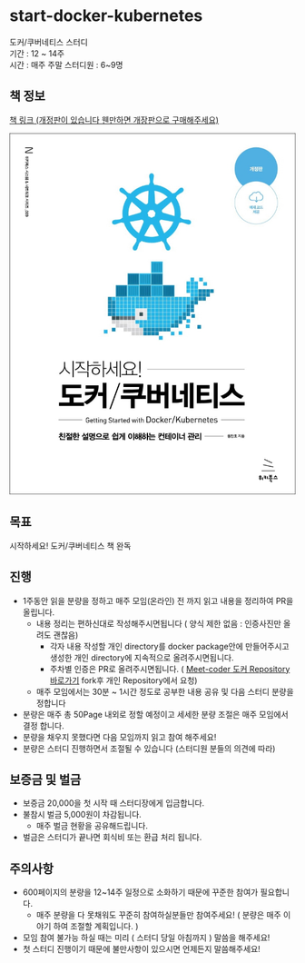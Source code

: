 # start-docker-kubernetes
도커/쿠버네티스 스터디  
기간 : 12 ~ 14주  
시간 : 매주 주말 
스터디원 : 6~9명  

## 책 정보
[책 링크 (개정판이 있습니다 웬만하면 개장판으로 구매해주세요) ](http://www.kyobobook.co.kr/product/detailViewKor.laf?mallGb=KOR&ejkGb=KOR&barcode=9791158392291#N)

![시작하세요! 도커/쿠버네티스](startDocket.jpeg)

## 목표
시작하세요! 도커/쿠버네티스 책 완독

## 진행
- 1주동안 읽을 분량을 정하고 매주 모임(온라인) 전 까지 읽고 내용을 정리하여 PR을 올립니다.
  - 내용 정리는 편하신대로 작성해주시면됩니다 ( 양식 제한 없음 : 인증사진만 올려도 괜찮음)
    - 각자 내용 작성할 개인 directory를 docker package안에 만들어주시고 생성한 개인 directory에 지속적으로 올려주시면됩니다.
    - 주차별 인증은 PR로 올려주시면됩니다. ( [Meet-coder 도커 Repository 바로가기](https://github.com/Meet-Coder-Study/start-docker-kubernetes) fork후 개인 Repository에서 요청)
  - 매주 모임에서는 30분 ~ 1시간 정도로 공부한 내용 공유 및 다음 스터디 분량을 정합니다
- 분량은 매주 총 50Page 내외로 정할 예정이고 세세한 분량 조절은 매주 모임에서 결정 합니다.
- 분량을 채우지 못했다면 다음 모임까지 읽고 참여 해주세요! 
- 분량은 스터디 진행하면서 조절될 수 있습니다 (스터디원 분들의 의견에 따라)

## 보증금 및 벌금
- 보증금 20,000을 첫 시작 때 스터디장에게 입금합니다.
- 불참시 벌금 5,000원이 차감됩니다. 
  - 매주 벌금 현황을 공유해드립니다.
- 벌금은 스터디가 끝나면 회식비 또는 환급 처리 됩니다.


## 주의사항
- 600페이지의 분량을 12~14주 일정으로 소화하기 때문에 꾸준한 참여가 필요합니다. 
  - 매주 분량을 다 못채워도 꾸준히 참여하실분들만 참여주세요! ( 분량은 매주 이야기 하여 조절할 계획입니다. )
- 모임 참여 불가능 하실 때는 미리 ( 스터디 당일 아침까지 ) 말씀을 해주세요!
- 첫 스터디 진행이기 때문에 불만사항이 있으시면 언제든지 말씀해주세요!
